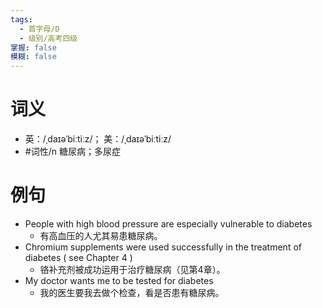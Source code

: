 ```yaml
---
tags:
  - 首字母/D
  - 级别/高考四级
掌握: false
模糊: false
---
```

# 词义
- 英：/ˌdaɪəˈbiːtiːz/； 美：/ˌdaɪəˈbiːtiːz/
- #词性/n  糖尿病；多尿症
# 例句
- People with high blood pressure are especially vulnerable to diabetes
	- 有高血压的人尤其易患糖尿病。
- Chromium supplements were used successfully in the treatment of diabetes ( see Chapter 4 )
	- 铬补充剂被成功运用于治疗糖尿病（见第4章）。
- My doctor wants me to be tested for diabetes
	- 我的医生要我去做个检查，看是否患有糖尿病。
